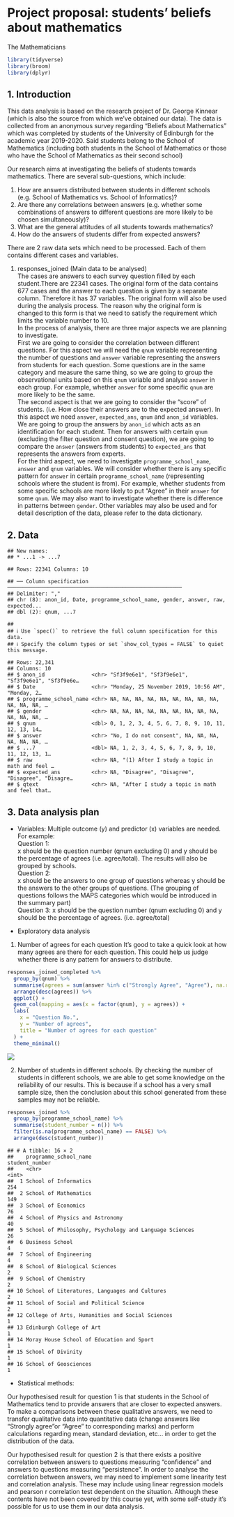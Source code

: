 Project proposal: students’ beliefs about mathematics
================
The Mathematicians

``` r
library(tidyverse)
library(broom)
library(dplyr)
```

## 1. Introduction

This data analysis is based on the research project of Dr. George
Kinnear (which is also the source from which we’ve obtained our data).
The data is collected from an anonymous survey regarding “Beliefs about
Mathematics” which was completed by students of the University of
Edinburgh for the academic year 2019-2020. Said students belong to the
School of Mathematics (including both students in the School of
Mathematics or those who have the School of Mathematics as their second
school)

Our research aims at investigating the beliefs of students towards
mathematics. There are several sub-questions, which include:  
1. How are answers distributed between students in different schools
(e.g. School of Mathematics vs. School of Informatics)?  
2. Are there any correlations between answers (e.g. whether some
combinations of answers to different questions are more likely to be
chosen simultaneously)?  
3. What are the general attitudes of all students towards mathematics?  
4. How do the answers of students differ from expected answers?

There are 2 raw data sets which need to be processed. Each of them
contains different cases and variables.  
1. responses\_joined (Main data to be analysed)  
The cases are answers to each survey question filled by each
student.There are 22341 cases. The original form of the data contains
677 cases and the answer to each question is given by a separate column.
Therefore it has 37 variables. The original form will also be used
during the analysis process. The reason why the original form is changed
to this form is that we need to satisfy the requirement which limits the
variable number to 10.  
In the process of analysis, there are three major aspects we are
planning to investigate.  
First we are going to consider the correlation between different
questions. For this aspect we will need the `qnum` variable representing
the number of questions and `answer` variable representing the answers
from students for each question. Some questions are in the same category
and measure the same thing, so we are going to group the observational
units based on this `qnum` variable and analyse `answer` in each group.
For example, whether `answer` for some specific `qnum` are more likely
to be the same.  
The second aspect is that we are going to consider the “score” of
students. (i.e. How close their answers are to the expected answer). In
this aspect we need `answer`, `expected_ans`, `qnum` and `anon_id`
variables. We are going to group the answers by `anon_id` which acts as
an identification for each student. Then for answers with certain `qnum`
(excluding the filter question and consent question), we are going to
compare the `answer` (answers from students) to `expected_ans` that
represents the answers from experts.  
For the third aspect, we need to investigate `programme_school_name`,
`answer` and `qnum` variables. We will consider whether there is any
specific pattern for `answer` in certain `programme_school_name`
(representing schools where the student is from). For example, whether
students from some specific schools are more likely to put “Agree” in
their `answer` for some `qnum`. We may also want to investigate whether
there is difference in patterns between `gender`. Other variables may
also be used and for detail description of the data, please refer to the
data dictionary.

## 2. Data

    ## New names:
    ## * ...1 -> ...7

    ## Rows: 22341 Columns: 10

    ## ── Column specification ────────────────────────────────────────────────────────
    ## Delimiter: ","
    ## chr (8): anon_id, Date, programme_school_name, gender, answer, raw, expected...
    ## dbl (2): qnum, ...7

    ## 
    ## ℹ Use `spec()` to retrieve the full column specification for this data.
    ## ℹ Specify the column types or set `show_col_types = FALSE` to quiet this message.

    ## Rows: 22,341
    ## Columns: 10
    ## $ anon_id               <chr> "Sf3f9e6e1", "Sf3f9e6e1", "Sf3f9e6e1", "Sf3f9e6e…
    ## $ Date                  <chr> "Monday, 25 November 2019, 10:56 AM", "Monday, 2…
    ## $ programme_school_name <chr> NA, NA, NA, NA, NA, NA, NA, NA, NA, NA, NA, NA, …
    ## $ gender                <chr> NA, NA, NA, NA, NA, NA, NA, NA, NA, NA, NA, NA, …
    ## $ qnum                  <dbl> 0, 1, 2, 3, 4, 5, 6, 7, 8, 9, 10, 11, 12, 13, 14…
    ## $ answer                <chr> "No, I do not consent", NA, NA, NA, NA, NA, NA, …
    ## $ ...7                  <dbl> NA, 1, 2, 3, 4, 5, 6, 7, 8, 9, 10, 11, 12, 13, 1…
    ## $ raw                   <chr> NA, "(1) After I study a topic in math and feel …
    ## $ expected_ans          <chr> NA, "Disagree", "Disagree", "Disagree", "Disagre…
    ## $ qtext                 <chr> NA, "After I study a topic in math and feel that…

## 3. Data analysis plan

-   Variables: Multiple outcome (y) and predictor (x) variables are
    needed.  
    For example:  
    Question 1:  
    x should be the question number (qnum excluding 0) and y should be
    the percentage of agrees (i.e. agree/total). The results will also
    be grouped by schools.  
    Question 2:  
    x should be the answers to one group of questions whereas y should
    be the answers to the other groups of questions. (The grouping of
    questions follows the MAPS categories which would be introduced in
    the summary part)  
    Question 3: x should be the question number (qnum excluding 0) and y
    should be the percentage of agrees. (i.e. agree/total)

-   Exploratory data analysis

1.  Number of agrees for each question It’s good to take a quick look at
    how many agrees are there for each question. This could help us
    judge whether there is any pattern for answers to distribute.

``` r
responses_joined_completed %>%
  group_by(qnum) %>%
  summarise(agrees = sum(answer %in% c("Strongly Agree", "Agree"), na.rm = TRUE)) %>%
  arrange(desc(agrees)) %>%
  ggplot() +
  geom_col(mapping = aes(x = factor(qnum), y = agrees)) +
  labs(
    x = "Question No.",
    y = "Number of agrees",
    title = "Number of agrees for each question"
  ) +
  theme_minimal()
```

![](proposal_files/figure-gfm/number-agree-1.png)<!-- -->

2.  Number of students in different schools. By checking the number of
    students in different schools, we are able to get some knowledge on
    the reliability of our results. This is because if a school has a
    very small sample size, then the conclusion about this school
    generated from these samples may not be reliable.

``` r
responses_joined %>%
  group_by(programme_school_name) %>%
  summarise(student_number = n()) %>%
  filter(is.na(programme_school_name) == FALSE) %>%
  arrange(desc(student_number))
```

    ## # A tibble: 16 × 2
    ##    programme_school_name                                  student_number
    ##    <chr>                                                           <int>
    ##  1 School of Informatics                                             254
    ##  2 School of Mathematics                                             149
    ##  3 School of Economics                                                76
    ##  4 School of Physics and Astronomy                                    40
    ##  5 School of Philosophy, Psychology and Language Sciences             26
    ##  6 Business School                                                     4
    ##  7 School of Engineering                                               4
    ##  8 School of Biological Sciences                                       2
    ##  9 School of Chemistry                                                 2
    ## 10 School of Literatures, Languages and Cultures                       2
    ## 11 School of Social and Political Science                              2
    ## 12 College of Arts, Humanities and Social Sciences                     1
    ## 13 Edinburgh College of Art                                            1
    ## 14 Moray House School of Education and Sport                           1
    ## 15 School of Divinity                                                  1
    ## 16 School of Geosciences                                               1

-   Statistical methods:

Our hypothesised result for question 1 is that students in the School of
Mathematics tend to provide answers that are closer to expected answers.
To make a comparisons between these qualitative answers, we need to
transfer qualitative data into quantitative data (change answers like
“Strongly agree”or “Agree” to corresponding marks) and perform
calculations regarding mean, standard deviation, etc… in order to get
the distribution of the data.

Our hypothesised result for question 2 is that there exists a positive
correlation between answers to questions measuring “confidence” and
answers to questions measuring “persistence”. In order to analyse the
correlation between answers, we may need to implement some linearity
test and correlation analysis. These may include using linear regression
models and pearson r correlation test dependent on the situation.
Although these contents have not been covered by this course yet, with
some self-study it’s possible for us to use them in our data analysis.
